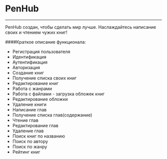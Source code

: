 # PenHub

---
PenHub создан, чтобы сделать мир лучше. Наслаждайтесь
написание своих и чтением чужих книг!

####Краткое описание функционала:
- Регистрация пользователя
- Идентификация
- Аутентификация
- Авторизация
- Создание книг
- Получение списка своих книг
- Редактирование книг
- Работа с жанрами
- Работа с файлами - загрузка обложек книг
- Редактирование обложки
- Удаление книги
- Написание глав
- Получение списка глав(содержание)
- Чтение глав
- Редактирование глав
- Удаление глав
- Поиск книг по названию
- Поиск по автору
- Поиск по жанру
- Рейтинг книг

